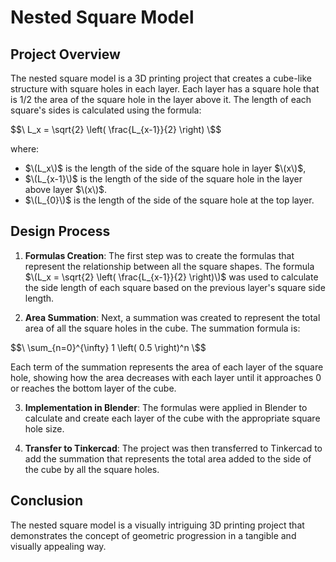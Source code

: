 # Nested Square Model

## Project Overview

The nested square model is a 3D printing project that creates a cube-like structure with square holes in each layer. Each layer has a square hole that is 1/2 the area of the square hole in the layer above it. The length of each square's sides is calculated using the formula:

$$\ L_x = \sqrt{2} \left( \frac{L_{x-1}}{2} \right) \$$

where:
- $\(L_x\)$ is the length of the side of the square hole in layer $\(x\)$,
- $\(L_{x-1}\)$ is the length of the side of the square hole in the layer above layer $\(x\)$.
- $\(L_{0}\)$ is the length of the side of the square hole at the top layer.

## Design Process

1. **Formulas Creation**: The first step was to create the formulas that represent the relationship between all the square shapes. The formula $\(L_x = \sqrt{2} \left( \frac{L_{x-1}}{2} \right)\)$ was used to calculate the side length of each square based on the previous layer's square side length.

2. **Area Summation**: Next, a summation was created to represent the total area of all the square holes in the cube. The summation formula is:

$$\ \sum_{n=0}^{\infty} 1 \left( 0.5 \right)^n \$$

Each term of the summation represents the area of each layer of the square hole, showing how the area decreases with each layer until it approaches 0 or reaches the bottom layer of the cube.

3. **Implementation in Blender**: The formulas were applied in Blender to calculate and create each layer of the cube with the appropriate square hole size.

4. **Transfer to Tinkercad**: The project was then transferred to Tinkercad to add the summation that represents the total area added to the side of the cube by all the square holes.

## Conclusion

The nested square model is a visually intriguing 3D printing project that demonstrates the concept of geometric progression in a tangible and visually appealing way.
